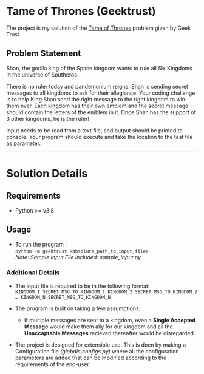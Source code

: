 # Tame of Thrones (Geektrust)

The project is my solution of the [Tame of Thrones](https://www.geektrust.in/coding-problem/backend/tame-of-thrones) problem given by Geek Trust.

## Problem Statement

Shan, the gorilla king of the Space kingdom wants to rule all Six Kingdoms in the universe of Southeros.

There is no ruler today and pandemonium reigns. Shan is sending secret messages to all kingdoms to ask for their allegiance. Your coding challenge is to help King Shan send the right message to the right kingdom to win them over. Each kingdom has their own emblem and the secret message should contain the letters of the emblem in it. Once Shan has the support of 3 other kingdoms, he is the ruler!

Input needs to be read from a text file, and output should be printed to console. Your program should execute and take the location to the test file as parameter.

---

# Solution Details

## Requirements

- Python >= v3.8

## Usage

- To run the program :  
  `python -m geektrust <absolute_path_to_input_file>`  
  _Note: Sample Input File included: sample_input.py_

### Additional Details

- The input file is required to be in the following format:  
  `KINGDOM_1 SECRET_MSG_TO_KINGDOM_1 KINGDOM_2 SECRET_MSG_TO_KINGDOM_2 … KINGDOM_N SECRET_MSG_TO_KINGDOM_N`

- The program is built on taking a few assumptions:
  - If multiple messages are sent to a kingdom, even a **Single Accepted Message** would make them ally for our kingdom and all the **Unaccaptable Messages** recieved thereafter would be disregarded.
- The project is designed for extensible use. This is doen by making a Configuration file _(globals\configs.py)_ where all the configuration parameters are added that can be modified according to the requirements of the end-user.
